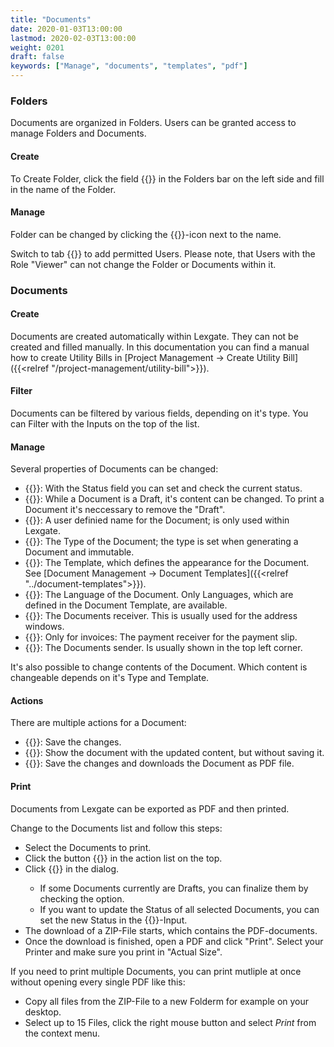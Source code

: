 ```yaml
---
title: "Documents"
date: 2020-01-03T13:00:00
lastmod: 2020-02-03T13:00:00
weight: 0201
draft: false
keywords: ["Manage", "documents", "templates", "pdf"]
---
```


### Folders
Documents are organized in Folders. Users can be granted access to manage Folders and Documents.

#### Create
To Create  Folder, click the field {{<lga-lbl text="Start typing to add">}} in the Folders bar on the left side and fill in the name of the Folder.

#### Manage
Folder can be changed by clicking the {{<lga-btn type="negative" icon="edit">}}-icon next to the name.

Switch to tab {{<lga-tab text="Users">}} to add permitted Users. Please note, that Users with the Role "Viewer" can not change the Folder or Documents within it.

### Documents

#### Create
Documents are created automatically within Lexgate. They can not be created and filled manually. In this documentation you can find a manual how to create Utility Bills in [Project Management → Create Utility Bill]({{<relref "/project-management/utility-bill">}}).

#### Filter
Documents can be filtered by various fields, depending on it's type. You can Filter with the Inputs on the top of the list.

#### Manage
Several properties of Documents can be changed:
* {{<lga-lbl text="Status">}}: With the Status field you can set and check the current status.
* {{<lga-lbl text="Draft">}}: While a Document is a Draft, it's content can be changed. To print a Document it's neccessary to remove the "Draft".
* {{<lga-lbl text="Name">}}: A user definied name for the Document; is only used within Lexgate.
* {{<lga-lbl text="Type">}}: The Type of the Document; the type is set when generating a Document and immutable.
* {{<lga-lbl text="Template">}}: The Template, which defines the appearance for the Document. See [Document Management → Document Templates]({{<relref "../document-templates">}}).
* {{<lga-lbl text="Language">}}: The Language of the Document. Only Languages, which are defined in the Document Template, are available.
* {{<lga-lbl text="Receiver">}}: The Documents receiver. This is usually used for the address windows.
* {{<lga-lbl text="Creditor">}}: Only for invoices: The payment receiver for the payment slip.
* {{<lga-lbl text="Sender">}}: The Documents sender. Is usually shown in the top left corner.

It's also possible to change contents of the Document. Which content is changeable depends on it's Type and Template.

#### Actions
There are multiple actions for a Document:
* {{<lga-btn icon="edit" text="Update">}}: Save the changes.
* {{<lga-btn icon="visibility" text="Preview">}}: Show the document with the updated content, but without saving it.
* {{<lga-btn icon="download" text="Export">}}: Save the changes and downloads the Document as PDF file.

#### Print
Documents from Lexgate can be exported as PDF and then printed.

Change to the Documents list and follow this steps:
* Select the Documents to print.
* Click the button {{<lga-btn type="negative" icon="download" text="Export">}} in the action list on the top.
* Click {{<lga-btn icon="download" text="Export">}} in the dialog.
    * If some Documents currently are Drafts, you can finalize them by checking the option.
    * If you want to update the Status of all selected Documents, you can set the new Status in the {{<lga-lbl text="Status">}}-Input.
* The download of a ZIP-File starts, which contains the PDF-documents.
* Once the download is finished, open a PDF and click "Print". Select your Printer and make sure you print in "Actual Size".

If you need to print multiple Documents, you can print mutliple at once without opening every single PDF like this:
* Copy all files from the ZIP-File to a new Folderm for example on your desktop.
* Select up to 15 Files, click the right mouse button and select *Print* from the context menu.